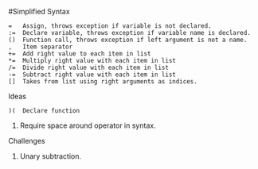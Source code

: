 #Simplified Syntax

    =   Assign, throws exception if variable is not declared.
    :=  Declare variable, throws exception if variable name is declared.
    ()  Function call, throws exception if left argument is not a name.
    ,   Item separator
    +=  Add right value to each item in list
    *=  Multiply right value with each item in list
    /=  Divide right value with each item in list
    -=  Subtract right value with each item in list
    []  Takes from list using right arguments as indices.
    
Ideas

    )(  Declare function

1. Require space around operator in syntax.

Challenges

1. Unary subtraction.
